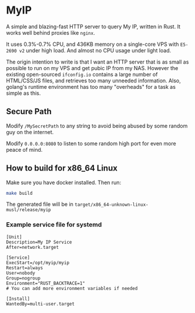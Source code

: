 # MyIP

A simple and blazing-fast HTTP server to query My IP, written in Rust. It works well behind proxies like `nginx`.

It uses 0.3%-0.7% CPU, and 436KB memory on a single-core VPS with `E5-2690 v2` under high load. And almost no CPU usage under light load.

The origin intention to write is that I want an HTTP server that is as small as possible to run on my VPS and get pubic IP from my NAS. However the existing open-sourced `ifconfig.io` contains a large number of HTML/CSS/JS files, and retrieves too many unneeded information. Also, golang's runtime environment has too many "overheads" for a task as simple as this.


## Secure Path

Modify `/MySecretPath` to any string to avoid being abused by some random guy on the internet.

Modify `0.0.0.0:8080` to listen to some random high port for even more peace of mind.

## How to build for x86_64 Linux

Make sure you have docker installed. Then run:

```bash
make build
```

The generated file will be in `target/x86_64-unknown-linux-musl/release/myip`

### Example service file for systemd

```
[Unit]
Description=My IP Service
After=network.target

[Service]
ExecStart=/opt/myip/myip
Restart=always
User=nobody
Group=nogroup
Environment="RUST_BACKTRACE=1"
# You can add more environment variables if needed

[Install]
WantedBy=multi-user.target
```

